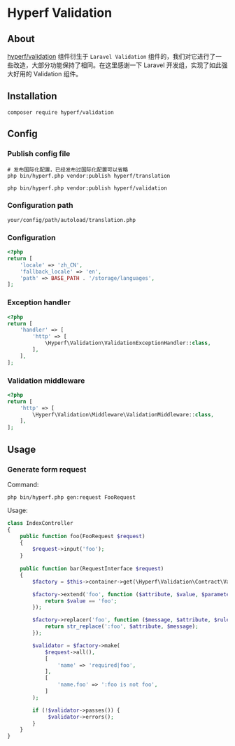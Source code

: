 # Hyperf Validation

## About

[hyperf/validation](https://github.com/hyperf/validation) 组件衍生于 `Laravel Validation` 组件的，我们对它进行了一些改造，大部分功能保持了相同。在这里感谢一下 Laravel 开发组，实现了如此强大好用的 Validation 组件。

## Installation

```
composer require hyperf/validation
```

## Config

### Publish config file

```
# 发布国际化配置，已经发布过国际化配置可以省略
php bin/hyperf.php vendor:publish hyperf/translation

php bin/hyperf.php vendor:publish hyperf/validation
```

### Configuration path

```
your/config/path/autoload/translation.php
```

### Configuration

```php
<?php
return [
    'locale' => 'zh_CN',
    'fallback_locale' => 'en',
    'path' => BASE_PATH . '/storage/languages',
];
```

### Exception handler

```php
<?php
return [
    'handler' => [
        'http' => [
            \Hyperf\Validation\ValidationExceptionHandler::class,
        ],
    ],
];
```

### Validation middleware

```php
<?php
return [
    'http' => [
        \Hyperf\Validation\Middleware\ValidationMiddleware::class,
    ],
];
```

## Usage

### Generate form request

Command:
```
php bin/hyperf.php gen:request FooRequest
```

Usage:
```php
class IndexController
{
    public function foo(FooRequest $request)
    {
        $request->input('foo');
    }
    
    public function bar(RequestInterface $request)
    {
        $factory = $this->container->get(\Hyperf\Validation\Contract\ValidatorFactoryInterface::class);

        $factory->extend('foo', function ($attribute, $value, $parameters, $validator) {
            return $value == 'foo';
        });

        $factory->replacer('foo', function ($message, $attribute, $rule, $parameters) {
            return str_replace(':foo', $attribute, $message);
        });

        $validator = $factory->make(
            $request->all(),
            [
                'name' => 'required|foo',
            ],
            [
                'name.foo' => ':foo is not foo',
            ]
        );

        if (!$validator->passes()) {
             $validator->errors();
        }
    }
}
```
